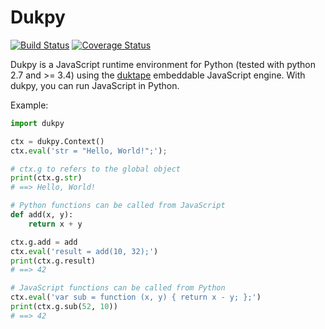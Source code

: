 # Dukpy

[![Build Status](https://travis-ci.org/kovidgoyal/dukpy.svg?branch=master)](https://travis-ci.org/kovidgoyal/dukpy) [![Coverage Status](https://coveralls.io/repos/kovidgoyal/dukpy/badge.svg?branch=master&service=github)](https://coveralls.io/github/kovidgoyal/dukpy?branch=master)

Dukpy is a JavaScript runtime environment for Python (tested with python 2.7
and >= 3.4) using the [duktape](http://duktape.org/) embeddable JavaScript
engine. With dukpy, you can run JavaScript in Python.

Example:
```python
import dukpy

ctx = dukpy.Context()
ctx.eval('str = "Hello, World!";');

# ctx.g to refers to the global object
print(ctx.g.str)
# ==> Hello, World!

# Python functions can be called from JavaScript
def add(x, y):
    return x + y

ctx.g.add = add
ctx.eval('result = add(10, 32);')
print(ctx.g.result)
# ==> 42

# JavaScript functions can be called from Python
ctx.eval('var sub = function (x, y) { return x - y; };')
print(ctx.g.sub(52, 10))
# ==> 42
```
